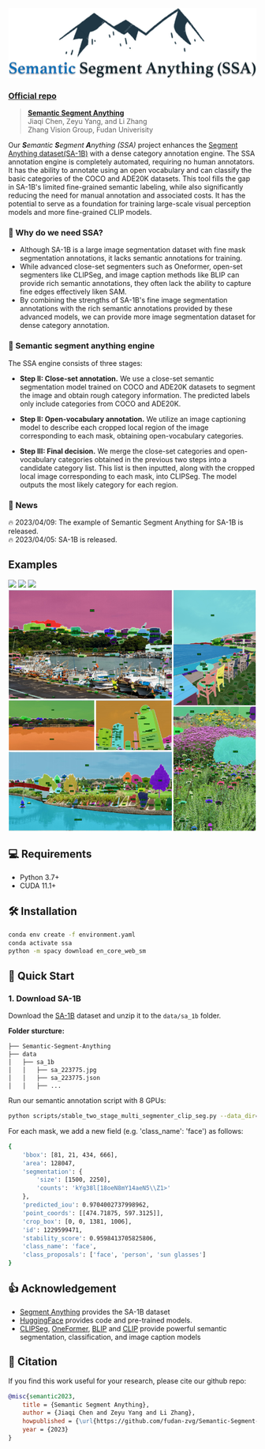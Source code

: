<p align="center">
  <img src="./figures/SSA_title_00.png" alt="SSA Icon"/>
</p>

### [Official repo](https://github.com/fudan-zvg/Semantic-Segment-Anything)
> **[Semantic Segment Anything](https://github.com/fudan-zvg/Semantic-Segment-Anything)**  
> Jiaqi Chen, Zeyu Yang, and Li Zhang  
> Zhang Vision Group, Fudan Univerisity

Our _**S**emantic **S**egment **A**nything (SSA)_ project enhances the [Segment Anything dataset(SA-1B)](https://segment-anything.com/) with a dense category annotation engine.
The SSA annotation engine is completely automated, requiring no human annotators. It has the ability to annotate using an open vocabulary and can classify the basic categories of the COCO and ADE20K datasets. 
This tool fills the gap in SA-1B's limited fine-grained semantic labeling, while also significantly reducing the need for manual annotation and associated costs. It has the potential to serve as a foundation for training large-scale visual perception models and more fine-grained CLIP models.
### 🤔 Why do we need SSA?
- Although SA-1B is a large image segmentation dataset with fine mask segmentation annotations, it lacks semantic annotations for training.
- While advanced close-set segmenters such as Oneformer, open-set segmenters like CLIPSeg, and image caption methods like BLIP can provide rich semantic annotations, they often lack the ability to capture fine edges effectively liken SAM.
- By combining the strengths of SA-1B's fine image segmentation annotations with the rich semantic annotations provided by these advanced models, we can provide more image segmentation dataset for dense category annotation.
### 🚄 Semantic segment anything engine
The SSA engine consists of three stages:
- **Step II: Close-set annotation.** We use a close-set semantic segmentation model trained on COCO and ADE20K datasets to segment the image and obtain rough category information. The predicted labels only include categories from COCO and ADE20K.

- **Step II: Open-vocabulary annotation.** We utilize an image captioning model to describe each cropped local region of the image corresponding to each mask, obtaining open-vocabulary categories.

- **Step III: Final decision.** We merge the close-set categories and open-vocabulary categories obtained in the previous two steps into a candidate category list. This list is then inputted, along with the cropped local image corresponding to each mask, into CLIPSeg. The model outputs the most likely category for each region.
### 📖 News
🔥 2023/04/09: The example of Semantic Segment Anything for SA-1B is released.  
🔥 2023/04/05: SA-1B is released.  

## Examples
![](./figures/sa_225091_pred_top1.png)
![](./figures/sa_225634_pred_top1.png)
![](./figures/sa_229896_pred_top1.png)
![](./figures/example.png)

## 💻 Requirements
- Python 3.7+
- CUDA 11.1+

## 🛠️ Installation
```bash
conda env create -f environment.yaml
conda activate ssa
python -m spacy download en_core_web_sm
```
## 🚀 Quick Start
### 1. Download SA-1B
Download the [SA-1B](https://segment-anything.com/) dataset and unzip it to the `data/sa_1b` folder.  

**Folder sturcture:**
```none
├── Semantic-Segment-Anything
├── data
│   ├── sa_1b
│   │   ├── sa_223775.jpg
│   │   ├── sa_223775.json
│   │   ├── ...
```
Run our semantic annotation script with 8 GPUs:
```bash
python scripts/stable_two_stage_multi_segmenter_clip_seg.py --data_dir=data/examples --out_dir=output --world_size=8 --save_img
```
For each mask, we add a new field (e.g. 'class_name': 'face') as follows:
```bash
{
    'bbox': [81, 21, 434, 666],
    'area': 128047,
    'segmentation': {
        'size': [1500, 2250],
        'counts': 'kYg38l[18oeN8mY14aeN5\\Z1>'
    }, 
    'predicted_iou': 0.9704002737998962,
    'point_coords': [[474.71875, 597.3125]],
    'crop_box': [0, 0, 1381, 1006],
    'id': 1229599471,
    'stability_score': 0.9598413705825806,
    'class_name': 'face',
    'class_proposals': ['face', 'person', 'sun glasses']
}
```
## 👍 Acknowledgement
- [Segment Anything](https://segment-anything.com/) provides the SA-1B dataset
- [HuggingFace](https://huggingface.co/) provides code and pre-trained models.
- [CLIPSeg](https://arxiv.org/abs/2112.10003), [OneFormer](https://arxiv.org/abs/2211.06220), [BLIP](https://arxiv.org/abs/2201.12086) and [CLIP](https://arxiv.org/abs/2103.00020) provide powerful semantic segmentation, classification, and image caption models

## 📜 Citation
If you find this work useful for your research, please cite our github repo:
```bibtex
@misc{semantic2023,
    title = {Semantic Segment Anything},
    author = {Jiaqi Chen and Zeyu Yang and Li Zhang},
    howpublished = {\url{https://github.com/fudan-zvg/Semantic-Segment-Anything}},
    year = {2023}
}
```
